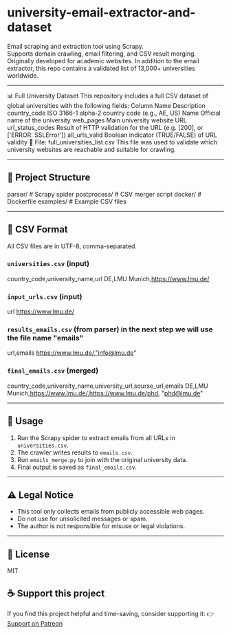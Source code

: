 # university-email-extractor-and-dataset

Email scraping and extraction tool using Scrapy.  
Supports domain crawling, email filtering, and CSV result merging.  
Originally developed for academic websites.
In addition to the email extractor, this repo contains a validated list of 13,000+ universities worldwide.

---

📊 Full University Dataset
This repository includes a full CSV dataset of global universities with the following fields:
Column Name	Description
country_code	ISO 3166-1 alpha-2 country code (e.g., AE, US)
Name	Official name of the university
web_pages	Main university website URL
url_status_codes	Result of HTTP validation for the URL (e.g. [200], or ['ERROR: SSLError'])
all_urls_valid	Boolean indicator (TRUE/FALSE) of URL validity
📁 File: full_universities_list.csv
This file was used to validate which university websites are reachable and suitable for crawling.

---

## 📁 Project Structure

parser/ # Scrapy spider
postprocess/ # CSV merger script
docker/ # Dockerfile
examples/ # Example CSV files

---

## 📂 CSV Format

All CSV files are in UTF-8, comma-separated.

### `universities.csv` (input) 

country_code,university_name,url
DE,LMU Munich,https://www.lmu.de/

### `input_urls.csv` (input) 

url
https://www.lmu.de/

### `results_emails.csv` (from parser) in the next step we will use the file name "emails"

url,emails
https://www.lmu.de/,"info@lmu.de"

### `final_emails.csv` (merged)

country_code,university_name,university_url,sourse_url,emails
DE,LMU Munich,https://www.lmu.de/,https://www.lmu.de/phd, "phd@lmu.de"

---

## 🚀 Usage

1. Run the Scrapy spider to extract emails from all URLs in `universities.csv`.
2. The crawler writes results to `emails.csv`.
3. Run `emails_merge.py` to join with the original university data.
4. Final output is saved as `final_emails.csv`.

---

## ⚠️ Legal Notice

- This tool only collects emails from publicly accessible web pages.
- Do not use for unsolicited messages or spam.
- The author is not responsible for misuse or legal violations.

---

## 📄 License

MIT

## ☕ Support this project

If you find this project helpful and time-saving, consider supporting it:
👉 [Support on Patreon](https://www.patreon.com/yakorolev)
